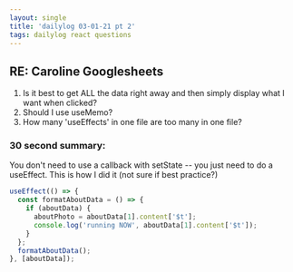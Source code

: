 ```yaml
---
layout: single
title: 'dailylog 03-01-21 pt 2'
tags: dailylog react questions
---
```


## RE: Caroline Googlesheets

1. Is it best to get ALL the data right away and then simply display what I want when clicked?
2. Should I use useMemo?
3. How many 'useEffects' in one file are too many in one file?

### 30 second summary:

You don't need to use a callback with setState -- you just need to do a useEffect. This is how I did it (not sure if best practice?)

```javascript
useEffect(() => {
  const formatAboutData = () => {
    if (aboutData) {
      aboutPhoto = aboutData[1].content['$t'];
      console.log('running NOW', aboutData[1].content['$t']);
    }
  };
  formatAboutData();
}, [aboutData]);
```
